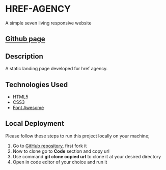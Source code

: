 # HREF-AGENCY



A simple seven living responsive website

 ## [Github page](https://harmonykerry.github.io/HREF-AGENCY/) 

 ## Description

A static landing page developed for href agency.

## Technologies Used

- HTML5
- CSS3
- [Font Awesome](https://fontawesome.com/)

## Local Deployment

Please follow these steps to run this project locally on your machine;

1. Go to [GitHub repository](https://github.com/harmonykerry/HREF-AGENCY), first fork it
2. Now to clone go to **Code** section and copy url
3. Use command **git clone copied url** to clone it at your desired directory
4. Open in code editor of your choice and run it

